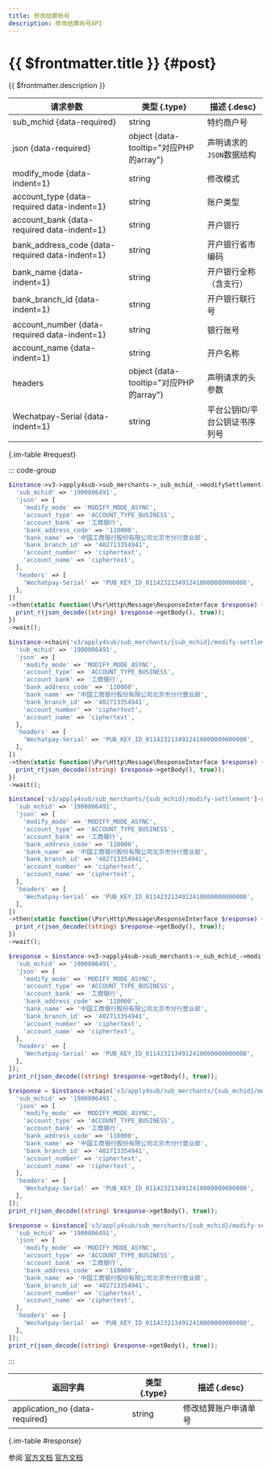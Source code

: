 ```yaml
---
title: 修改结算帐号
description: 修改结算帐号API
---
```


# {{ $frontmatter.title }} {#post}

{{ $frontmatter.description }}

| 请求参数 | 类型 {.type} | 描述 {.desc}
| --- | --- | ---
| sub_mchid {data-required} | string | 特约商户号
| json {data-required} | object {data-tooltip="对应PHP的array"} | 声明请求的`JSON`数据结构
| modify_mode {data-indent=1} | string | 修改模式
| account_type {data-required data-indent=1} | string | 账户类型
| account_bank {data-required data-indent=1} | string | 开户银行
| bank_address_code {data-required data-indent=1} | string | 开户银行省市编码
| bank_name {data-indent=1} | string | 开户银行全称（含支行）
| bank_branch_id {data-indent=1} | string | 开户银行联行号
| account_number {data-required data-indent=1} | string | 银行账号
| account_name {data-indent=1} | string | 开户名称
| headers | object {data-tooltip="对应PHP的array"} | 声明请求的头参数
| Wechatpay-Serial {data-indent=1} | string | 平台公钥ID/平台公钥证书序列号

{.im-table #request}

::: code-group

```php [异步纯链式]
$instance->v3->apply4sub->sub_merchants->_sub_mchid_->modifySettlement->postAsync([
  'sub_mchid' => '1900006491',
  'json' => [
    'modify_mode' => 'MODIFY_MODE_ASYNC',
    'account_type' => 'ACCOUNT_TYPE_BUSINESS',
    'account_bank' => '工商银行',
    'bank_address_code' => '110000',
    'bank_name' => '中国工商银行股份有限公司北京市分行营业部',
    'bank_branch_id' => '402713354941',
    'account_number' => 'ciphertext',
    'account_name' => 'ciphertext',
  ],
  'headers' => [
    'Wechatpay-Serial' => 'PUB_KEY_ID_0114232134912410000000000000',
  ],
])
->then(static function(\Psr\Http\Message\ResponseInterface $response) {
  print_r(json_decode((string) $response->getBody(), true));
})
->wait();
```

```php [异步声明式]
$instance->chain('v3/apply4sub/sub_merchants/{sub_mchid}/modify-settlement')->postAsync([
  'sub_mchid' => '1900006491',
  'json' => [
    'modify_mode' => 'MODIFY_MODE_ASYNC',
    'account_type' => 'ACCOUNT_TYPE_BUSINESS',
    'account_bank' => '工商银行',
    'bank_address_code' => '110000',
    'bank_name' => '中国工商银行股份有限公司北京市分行营业部',
    'bank_branch_id' => '402713354941',
    'account_number' => 'ciphertext',
    'account_name' => 'ciphertext',
  ],
  'headers' => [
    'Wechatpay-Serial' => 'PUB_KEY_ID_0114232134912410000000000000',
  ],
])
->then(static function(\Psr\Http\Message\ResponseInterface $response) {
  print_r(json_decode((string) $response->getBody(), true));
})
->wait();
```

```php [异步属性式]
$instance['v3/apply4sub/sub_merchants/{sub_mchid}/modify-settlement']->postAsync([
  'sub_mchid' => '1900006491',
  'json' => [
    'modify_mode' => 'MODIFY_MODE_ASYNC',
    'account_type' => 'ACCOUNT_TYPE_BUSINESS',
    'account_bank' => '工商银行',
    'bank_address_code' => '110000',
    'bank_name' => '中国工商银行股份有限公司北京市分行营业部',
    'bank_branch_id' => '402713354941',
    'account_number' => 'ciphertext',
    'account_name' => 'ciphertext',
  ],
  'headers' => [
    'Wechatpay-Serial' => 'PUB_KEY_ID_0114232134912410000000000000',
  ],
])
->then(static function(\Psr\Http\Message\ResponseInterface $response) {
  print_r(json_decode((string) $response->getBody(), true));
})
->wait();
```

```php [同步纯链式]
$response = $instance->v3->apply4sub->sub_merchants->_sub_mchid_->modifySettlement->post([
  'sub_mchid' => '1900006491',
  'json' => [
    'modify_mode' => 'MODIFY_MODE_ASYNC',
    'account_type' => 'ACCOUNT_TYPE_BUSINESS',
    'account_bank' => '工商银行',
    'bank_address_code' => '110000',
    'bank_name' => '中国工商银行股份有限公司北京市分行营业部',
    'bank_branch_id' => '402713354941',
    'account_number' => 'ciphertext',
    'account_name' => 'ciphertext',
  ],
  'headers' => [
    'Wechatpay-Serial' => 'PUB_KEY_ID_0114232134912410000000000000',
  ],
]);
print_r(json_decode((string) $response->getBody(), true));
```

```php [同步声明式]
$response = $instance->chain('v3/apply4sub/sub_merchants/{sub_mchid}/modify-settlement')->post([
  'sub_mchid' => '1900006491',
  'json' => [
    'modify_mode' => 'MODIFY_MODE_ASYNC',
    'account_type' => 'ACCOUNT_TYPE_BUSINESS',
    'account_bank' => '工商银行',
    'bank_address_code' => '110000',
    'bank_name' => '中国工商银行股份有限公司北京市分行营业部',
    'bank_branch_id' => '402713354941',
    'account_number' => 'ciphertext',
    'account_name' => 'ciphertext',
  ],
  'headers' => [
    'Wechatpay-Serial' => 'PUB_KEY_ID_0114232134912410000000000000',
  ],
]);
print_r(json_decode((string) $response->getBody(), true));
```

```php [同步属性式]
$response = $instance['v3/apply4sub/sub_merchants/{sub_mchid}/modify-settlement']->post([
  'sub_mchid' => '1900006491',
  'json' => [
    'modify_mode' => 'MODIFY_MODE_ASYNC',
    'account_type' => 'ACCOUNT_TYPE_BUSINESS',
    'account_bank' => '工商银行',
    'bank_address_code' => '110000',
    'bank_name' => '中国工商银行股份有限公司北京市分行营业部',
    'bank_branch_id' => '402713354941',
    'account_number' => 'ciphertext',
    'account_name' => 'ciphertext',
  ],
  'headers' => [
    'Wechatpay-Serial' => 'PUB_KEY_ID_0114232134912410000000000000',
  ],
]);
print_r(json_decode((string) $response->getBody(), true));
```

:::

| 返回字典 | 类型 {.type} | 描述 {.desc}
| --- | --- | ---
| application_no {data-required}| string | 修改结算账户申请单号

{.im-table #response}

参阅 [官方文档](https://pay.weixin.qq.com/wiki/doc/apiv3/wxpay/tool/applyment4sub/chapter3_3.shtml) [官方文档](https://pay.weixin.qq.com/docs/partner/apis/ecommerce-merchant-application/modify-settlement.html)
